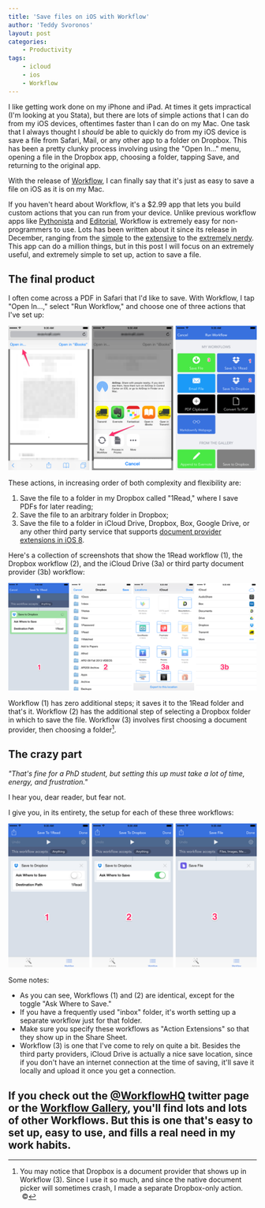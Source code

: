 ```yaml
---
title: 'Save files on iOS with Workflow'
author: 'Teddy Svoronos'
layout: post
categories:
    - Productivity
tags:
    - icloud
    - ios
    - Workflow
---
```

I like getting work done on my iPhone and iPad. At times it gets impractical (I'm looking at you Stata), but there are lots of simple actions that I can do from my iOS devices, oftentimes faster than I can do on my Mac. One task that I always thought I _should_ be able to quickly do from my iOS device is save a file from Safari, Mail, or any other app to a folder on Dropbox. This has been a pretty clunky process involving using the "Open In…" menu, opening a file in the Dropbox app, choosing a folder, tapping Save, and returning to the original app.

With the release of [Workflow](https://my.workflow.is/), I can finally say that it's just as easy to save a file on iOS as it is on my Mac.

If you haven't heard about Workflow, it's a $2.99 app that lets you build custom actions that you can run from your device. Unlike previous workflow apps like [Pythonista](http://omz-software.com/pythonista/) and [Editorial](http://omz-software.com/editorial/), Workflow is extremely easy for non-programmers to use. Lots has been written about it since its release in December, ranging from the [simple](http://macsparky.com/blog/2014/12/workflow-ios-automation?rq=workflow) to the [extensive](http://www.macstories.net/reviews/workflow-review-integrated-automation-for-ios-8/) to the [extremely nerdy](https://onetapless.com/workflow-automation-for-everyone). This app can do a million things, but in this post I will focus on an extremely useful, and extremely simple to set up, action to save a file.

## The final product

I often come across a PDF in Safari that I'd like to save. With Workflow, I tap "Open In…," select "Run Workflow," and choose one of three actions that I've set up:

![](/assets/img/2015-01-workflow1.png)

These actions, in increasing order of both complexity and flexibility are:

  1. Save the file to a folder in my Dropbox called "1Read," where I save PDFs for later reading;
  2. Save the file to an arbitrary folder in Dropbox;
  3. Save the file to a folder in iCloud Drive, Dropbox, Box, Google Drive, or any other third party service that supports [document provider extensions in iOS 8](http://www.imore.com/ios-8-document-provider-extensions-explained).

Here's a collection of screenshots that show the 1Read workflow (1), the Dropbox workflow (2), and the iCloud Drive (3a) or third party document provider (3b) workflow:

![](/assets/img/2015-01-workflow2.png)

Workflow (1) has zero additional steps; it saves it to the 1Read folder and that's it. Workflow (2) has the additional step of selecting a Dropbox folder in which to save the file. Workflow (3) involves first choosing a document provider, then choosing a folder[^1].

## The crazy part

_"That's fine for a PhD student, but setting this up must take a lot of time, energy, and frustration."_

I hear you, dear reader, but fear not.

I give you, in its entirety, the setup for each of these three workflows:

![](/assets/img/2015-01-workflow3.png)

Some notes:

  * As you can see, Workflows (1) and (2) are identical, except for the toggle "Ask Where to Save."
  * If you have a frequently used "inbox" folder, it's worth setting up a separate workflow just for that folder.
  * Make sure you specify these workflows as "Action Extensions" so that they show up in the Share Sheet.
  * Workflow (3) is one that I've come to rely on quite a bit. Besides the third party providers, iCloud Drive is actually a nice save location, since if you don't have an internet connection at the time of saving, it'll save it locally and upload it once you get a connection.

If you check out the [@WorkflowHQ](https://twitter.com/WorkflowHQ) twitter page or the [Workflow Gallery](http://www.workflowgallery.co/), you'll find lots and lots of other Workflows. But this is one that's easy to set up, easy to use, and fills a real need in my work habits.
---
[^1]: You may notice that Dropbox is a document provider that shows up in Workflow (3). Since I use it so much, and since the native document picker will sometimes crash, I made a separate Dropbox-only action.  ©
